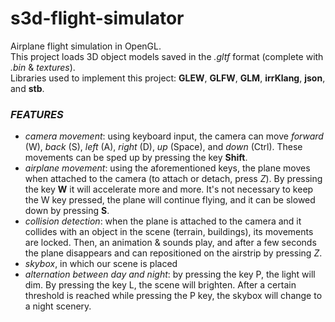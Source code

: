 # s3d-flight-simulator
Airplane flight simulation in OpenGL. \
This project loads 3D object models saved in the _.gltf_ format (complete with _.bin_ & _textures_). \
Libraries used to implement this project: **GLEW**, **GLFW**, **GLM**, **irrKlang**, **json**, and **stb**.

### **_FEATURES_**
- _camera movement_: using keyboard input, the camera can move _forward_ (W), _back_ (S), _left_ (A), _right_ (D), _up_ (Space), and _down_ (Ctrl). These movements can be sped up by pressing the key **Shift**.
- _airplane movement_: using the aforementioned keys, the plane moves when attached to the camera (to attach or detach, press _Z_). By pressing the key **W** it will accelerate more and more. It's not necessary to keep the W key pressed, the plane will continue flying, and it can be slowed down by pressing **S**.
- _collision detection_: when the plane is attached to the camera and it collides with an object in the scene (terrain, buildings), its movements are locked. Then, an animation & sounds play, and after a few seconds the plane disappears and can repositioned on the airstrip by pressing _Z_.
- _skybox_, in which our scene is placed
- _alternation between day and night_: by pressing the key P, the light will dim. By pressing the key L, the scene will brighten. After a certain threshold is reached while pressing the P key, the skybox will change to a night scenery.
